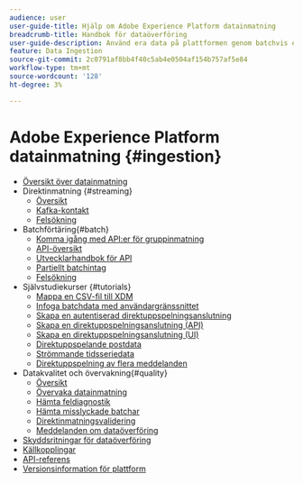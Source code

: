 ```yaml
---
audience: user
user-guide-title: Hjälp om Adobe Experience Platform datainmatning
breadcrumb-title: Handbok för dataöverföring
user-guide-description: Använd era data på plattformen genom batchvis eller direktuppspelande ingrepp.
feature: Data Ingestion
source-git-commit: 2c0791af8bb4f40c5ab4e0504af154b757af5e84
workflow-type: tm+mt
source-wordcount: '128'
ht-degree: 3%

---
```



# Adobe Experience Platform datainmatning {#ingestion}

- [Översikt över datainmatning](home.md)
- Direktinmatning {#streaming}
   - [Översikt](streaming-ingestion/overview.md)
   - [Kafka-kontakt](streaming-ingestion/kafka.md)
   - [Felsökning](streaming-ingestion/troubleshooting.md)
- Batchförtäring{#batch}
   - [Komma igång med API:er för gruppinmatning](batch-ingestion/getting-started.md)
   - [API-översikt](batch-ingestion/overview.md)
   - [Utvecklarhandbok för API](batch-ingestion/api-overview.md)
   - [Partiellt batchintag](batch-ingestion/partial.md)
   - [Felsökning](batch-ingestion/troubleshooting.md)
- Självstudiekurser {#tutorials}
   - [Mappa en CSV-fil till XDM](tutorials/map-a-csv-file.md)
   - [Infoga batchdata med användargränssnittet](tutorials/ingest-batch-data.md)
   - [Skapa en autentiserad direktuppspelningsanslutning](tutorials/create-authenticated-streaming-connection.md)
   - [Skapa en direktuppspelningsanslutning (API)](tutorials/create-streaming-connection.md)
   - [Skapa en direktuppspelningsanslutning (UI)](tutorials/create-streaming-connection-ui.md)
   - [Direktuppspelande postdata](tutorials/streaming-record-data.md)
   - [Strömmande tidsseriedata](tutorials/streaming-time-series-data.md)
   - [Direktuppspelning av flera meddelanden](tutorials/streaming-multiple-messages.md)
- Datakvalitet och övervakning{#quality}
   - [Översikt](quality/overview.md)
   - [Övervaka datainmatning](quality/monitor-data-ingestion.md)
   - [Hämta feldiagnostik](quality/error-diagnostics.md)
   - [Hämta misslyckade batchar](quality/retrieve-failed-batches.md)
   - [Direktinmatningsvalidering](quality/streaming-validation.md)
   - [Meddelanden om dataöverföring](quality/subscribe-events.md)
- [Skyddsritningar för dataöverföring](guardrails.md)
- [Källkopplingar](source-connectors.md)
- [API-referens](https://www.adobe.io/experience-platform-apis/references/data-ingestion/)
- [Versionsinformation för plattform](https://www.adobe.com/go/platform-release-notes-en)
